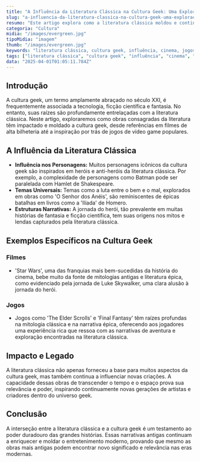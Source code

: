 ```yaml
---
title: "A Influência da Literatura Clássica na Cultura Geek: Uma Exploração Profunda"
slug: "a-influencia-da-literatura-classica-na-cultura-geek-uma-exploracao-profunda"
resumo: "Este artigo explora como a literatura clássica moldou e continua a influenciar a cultura geek moderna. Desde referências diretas em filmes e jogos até a inspiração para alguns dos mais amados personagens e enredos do universo geek, a literatura clássica se faz presente de maneiras surpreendentes e fundamentais."
categoria: "Cultura"
midia: "/images/evergreen.jpg"
tipoMidia: "imagem"
thumb: "/images/evergreen.jpg"
keywords: "literatura clássica, cultura geek, influência, cinema, jogos, narrativas, mitologia, ficção científica"
tags: ["literatura clássica", "cultura geek", "influência", "cinema", "jogos", "narrativas", "mitologia", "ficção científica"]
data: "2025-04-01T01:05:11.784Z"
---
```


## Introdução
A cultura geek, um termo amplamente abraçado no século XXI, é frequentemente associada a tecnologia, ficção científica e fantasia. No entanto, suas raízes são profundamente entrelaçadas com a literatura clássica. Neste artigo, exploraremos como obras consagradas da literatura têm impactado e moldado a cultura geek, desde referências em filmes de alta bilheteria até a inspiração por trás de jogos de vídeo game populares.

## A Influência da Literatura Clássica
- **Influência nos Personagens:** Muitos personagens icônicos da cultura geek são inspirados em heróis e anti-heróis da literatura clássica. Por exemplo, a complexidade de personagens como Batman pode ser paralelada com Hamlet de Shakespeare.
- **Temas Universais:** Temas como a luta entre o bem e o mal, explorados em obras como 'O Senhor dos Anéis', são reminiscentes de épicas batalhas em livros como a 'Ilíada' de Homero.
- **Estruturas Narrativas:** A jornada do herói, tão prevalente em muitas histórias de fantasia e ficção científica, tem suas origens nos mitos e lendas capturados pela literatura clássica.

## Exemplos Específicos na Cultura Geek
### Filmes
- 'Star Wars', uma das franquias mais bem-sucedidas da história do cinema, bebe muito da fonte de mitologias antigas e literatura épica, como evidenciado pela jornada de Luke Skywalker, uma clara alusão à jornada do herói.
### Jogos
- Jogos como 'The Elder Scrolls' e 'Final Fantasy' têm raízes profundas na mitologia clássica e na narrativa épica, oferecendo aos jogadores uma experiência rica que ressoa com as narrativas de aventura e exploração encontradas na literatura clássica.

## Impacto e Legado
A literatura clássica não apenas forneceu a base para muitos aspectos da cultura geek, mas também continua a influenciar novas criações. A capacidade dessas obras de transcender o tempo e o espaço prova sua relevância e poder, inspirando continuamente novas gerações de artistas e criadores dentro do universo geek.

## Conclusão
A interseção entre a literatura clássica e a cultura geek é um testamento ao poder duradouro das grandes histórias. Essas narrativas antigas continuam a enriquecer e moldar o entretenimento moderno, provando que mesmo as obras mais antigas podem encontrar novo significado e relevância nas eras modernas.